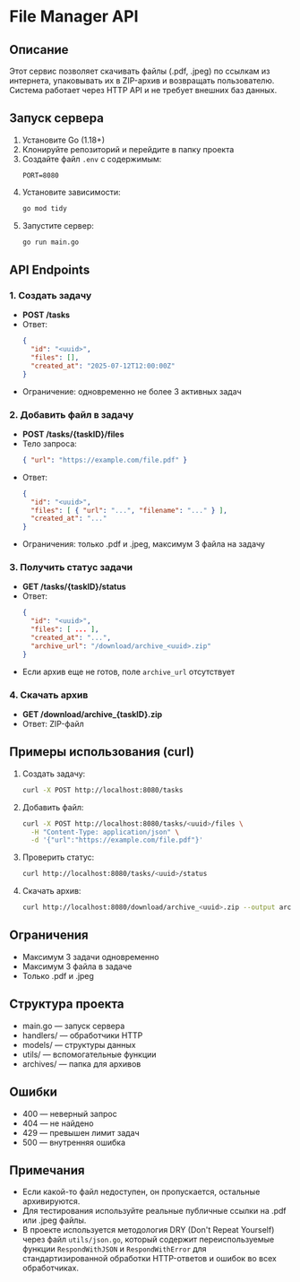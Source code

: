 # File Manager API

## Описание

Этот сервис позволяет скачивать файлы (.pdf, .jpeg) по ссылкам из интернета, упаковывать их в ZIP-архив и возвращать пользователю. Система работает через HTTP API и не требует внешних баз данных.

## Запуск сервера

1. Установите Go (1.18+)
2. Клонируйте репозиторий и перейдите в папку проекта
3. Создайте файл `.env` с содержимым:
   ```
   PORT=8080
   ```
4. Установите зависимости:
   ```bash
   go mod tidy
   ```
5. Запустите сервер:
   ```bash
   go run main.go
   ```

## API Endpoints

### 1. Создать задачу
- **POST /tasks**
- Ответ:
  ```json
  {
    "id": "<uuid>",
    "files": [],
    "created_at": "2025-07-12T12:00:00Z"
  }
  ```
- Ограничение: одновременно не более 3 активных задач

### 2. Добавить файл в задачу
- **POST /tasks/{taskID}/files**
- Тело запроса:
  ```json
  { "url": "https://example.com/file.pdf" }
  ```
- Ответ:
  ```json
  {
    "id": "<uuid>",
    "files": [ { "url": "...", "filename": "..." } ],
    "created_at": "..."
  }
  ```
- Ограничения: только .pdf и .jpeg, максимум 3 файла на задачу

### 3. Получить статус задачи
- **GET /tasks/{taskID}/status**
- Ответ:
  ```json
  {
    "id": "<uuid>",
    "files": [ ... ],
    "created_at": "...",
    "archive_url": "/download/archive_<uuid>.zip"
  }
  ```
- Если архив еще не готов, поле `archive_url` отсутствует

### 4. Скачать архив
- **GET /download/archive_{taskID}.zip**
- Ответ: ZIP-файл

## Примеры использования (curl)

1. Создать задачу:
   ```bash
   curl -X POST http://localhost:8080/tasks
   ```
2. Добавить файл:
   ```bash
   curl -X POST http://localhost:8080/tasks/<uuid>/files \
     -H "Content-Type: application/json" \
     -d '{"url":"https://example.com/file.pdf"}'
   ```
3. Проверить статус:
   ```bash
   curl http://localhost:8080/tasks/<uuid>/status
   ```
4. Скачать архив:
   ```bash
   curl http://localhost:8080/download/archive_<uuid>.zip --output archive.zip
   ```

## Ограничения
- Максимум 3 задачи одновременно
- Максимум 3 файла в задаче
- Только .pdf и .jpeg

## Структура проекта
- main.go — запуск сервера
- handlers/ — обработчики HTTP
- models/ — структуры данных
- utils/ — вспомогательные функции
- archives/ — папка для архивов

## Ошибки
- 400 — неверный запрос
- 404 — не найдено
- 429 — превышен лимит задач
- 500 — внутренняя ошибка

## Примечания
- Если какой-то файл недоступен, он пропускается, остальные архивируются.
- Для тестирования используйте реальные публичные ссылки на .pdf или .jpeg файлы.
- В проекте используется методология DRY (Don't Repeat Yourself) через файл `utils/json.go`, который содержит переиспользуемые функции `RespondWithJSON` и `RespondWithError` для стандартизированной обработки HTTP-ответов и ошибок во всех обработчиках.
